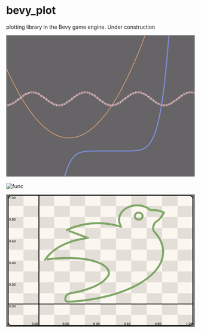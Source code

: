 # bevy_plot
plotting library in the Bevy game engine. Under construction

![animate](bevy_plot0.gif)



![func](func.gif)


![bevy](bevy0.png)
